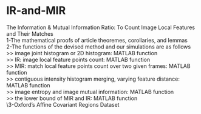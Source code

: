 # IR-and-MIR
The Information &amp; Mutual Information Ratio: To Count Image Local Features and Their Matches
\
1-The mathematical proofs of article theoremes, corollaries, and lemmas
\
2-The functions of the devised method and our simulations are as follows 
\
\>> image joint histogram or 2D histogram: MATLAB function
\
\>> IR: image local feature points count: MATLAB function 
\
\>> MIR: match local feature points count over two given frames: MATLAB function
\
\>> contiguous intensity histogram merging, varying feature distance: MATLAB function
\
\>> image entropy and image mutual information: MATLAB function
\
\>> the lower bound of MIR and IR: MATLAB function
\
\3-Oxford’s Affine Covariant Regions Dataset
